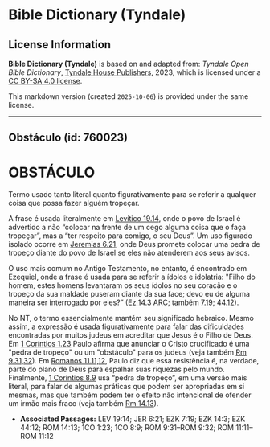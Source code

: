 # Bible Dictionary (Tyndale)

## License Information

**Bible Dictionary (Tyndale)** is based on and adapted from: _Tyndale Open Bible Dictionary_, [Tyndale House Publishers](https://tyndaleopenresources.com/), 2023, which is licensed under a [CC BY-SA 4.0 license](https://creativecommons.org/licenses/by-sa/4.0/legalcode.en).

This markdown version (created `2025-10-06`) is provided under the same license.



--------------------------------

## Obstáculo (id: 760023)

OBSTÁCULO
=========

Termo usado tanto literal quanto figurativamente para se referir a qualquer coisa que possa fazer alguém tropeçar.

A frase é usada literalmente em [Levítico 19\.14](https://ref.ly/Lev19:14), onde o povo de Israel é advertido a não “colocar na frente de um cego alguma coisa que o faça tropeçar”, mas a “ter respeito para comigo, o seu Deus”. Um uso figurado isolado ocorre em [Jeremias 6\.21](https://ref.ly/Jer6:21), onde Deus promete colocar uma pedra de tropeço diante do povo de Israel se eles não atenderem aos seus avisos.

O uso mais comum no Antigo Testamento, no entanto, é encontrado em Ezequiel, onde a frase é usada para se referir a ídolos e idolatria: "Filho do homem, estes homens levantaram os seus ídolos no seu coração e o tropeço da sua maldade puseram diante da sua face; devo eu de alguma maneira ser interrogado por eles?” ([Ez 14\.3](https://ref.ly/Ezek14:3) ARC; também [7\.19](https://ref.ly/Ezek7:19); [44\.12](https://ref.ly/Ezek44:12)).

No NT, o termo essencialmente mantém seu significado hebraico. Mesmo assim, a expressão é usada figurativamente para falar das dificuldades encontradas por muitos judeus em acreditar que Jesus é o Filho de Deus. Em [1 Coríntios 1\.23](https://ref.ly/1Cor1:23) Paulo afirma que anunciar o Cristo crucificado é uma "pedra de tropeço" ou um "obstáculo" para os judeus (veja também [Rm 9\.31,32](https://ref.ly/Rom9:31-Rom9:32)). Em [Romanos 11\.11,12](https://ref.ly/Rom11:11-Rom11:12), Paulo diz que essa resistência é, na verdade, parte do plano de Deus para espalhar suas riquezas pelo mundo. Finalmente, [1 Coríntios 8\.9](https://ref.ly/1Cor8:9) usa “pedra de tropeço”, em uma versão mais literal, para falar de algumas práticas que podem ser apropriadas em si mesmas, mas que também podem ter o efeito não intencional de ofender um irmão mais fraco (veja também [Rm 14\.13](https://ref.ly/Rom14:13)).

* **Associated Passages:** LEV 19:14; JER 6:21; EZK 7:19; EZK 14:3; EZK 44:12; ROM 14:13; 1CO 1:23; 1CO 8:9; ROM 9:31–ROM 9:32; ROM 11:11–ROM 11:12


